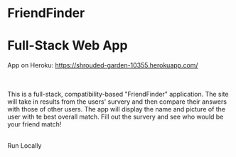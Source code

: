 # FriendFinder

# Full-Stack Web App

App on Heroku: https://shrouded-garden-10355.herokuapp.com/

<br><br>
This is a full-stack, compatibility-based "FriendFinder" application. The site will take in results from the users' survery and then compare their answers with those of other users. The app will display the name and picture of the user with te best overall match. Fill out the survery and see who would be your friend match!
<br><br>

Run Locally




